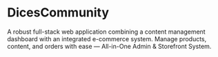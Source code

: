 # DicesCommunity
A robust full-stack web application combining a content management dashboard with an integrated e-commerce system. Manage products, content, and orders with ease — All-in-One Admin & Storefront System.
